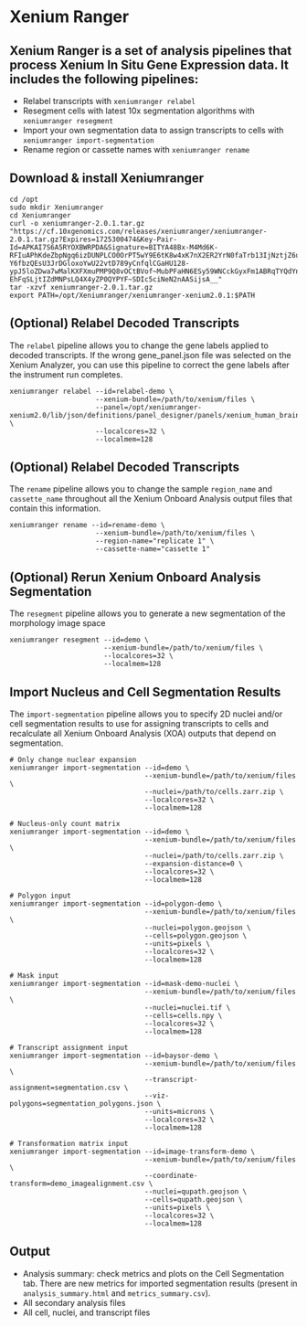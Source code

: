 # Xenium Ranger
## Xenium Ranger is a set of analysis pipelines that process Xenium In Situ Gene Expression data. It includes the following pipelines:
* Relabel transcripts with ```xeniumranger relabel```
* Resegment cells with latest 10x segmentation algorithms with ```xeniumranger resegment```
* Import your own segmentation data to assign transcripts to cells with ```xeniumranger import-segmentation```
* Rename region or cassette names with ```xeniumranger rename```

## Download & install Xeniumranger
```shell
cd /opt
sudo mkdir Xeniumranger
cd Xeniumranger
curl -o xeniumranger-2.0.1.tar.gz "https://cf.10xgenomics.com/releases/xeniumranger/xeniumranger-2.0.1.tar.gz?Expires=1725300474&Key-Pair-Id=APKAI7S6A5RYOXBWRPDA&Signature=BITYA48Bx-M4Md6K-RFIuAPhKdeZbpNgq6izDUNPLCO0OrPT5wY9E6tK8w4xK7nX2ER2YrN0faTrb13IjNztjZ6uYHfa~dfAZTlC2S361tWVxhG9l192jn9cniW7YhNPhVTCXl2Evkpu5U~4pVTV4O4SaKwYRwjNYnPmXCG6fMvC-Y6fbzQEsU3JrDGloxoYwU22vtD789yCnfqlCGaHU128-ypJ5loZDwa7wMalKXFXmuPMP9Q8vOCtBVof~MubPFaHN6ESy59WNCckGyxFm1ABRqTYQdYnjaZG-EhFqSLjtIZdMNPsLQ4X4yZP0QYPYF~SDIc5ciNeN2nAASijsA__"
tar -xzvf xeniumranger-2.0.1.tar.gz
export PATH=/opt/Xeniumranger/xeniumranger-xenium2.0.1:$PATH
```

## (Optional) Relabel Decoded Transcripts
The ```relabel``` pipeline allows you to change the gene labels applied to decoded transcripts. If the wrong gene_panel.json file was selected on the Xenium Analyzer, you can use this pipeline to correct the gene labels after the instrument run completes. 

```shell
xeniumranger relabel --id=relabel-demo \
                     --xenium-bundle=/path/to/xenium/files \
                     --panel=/opt/xeniumranger-xenium2.0/lib/json/definitions/panel_designer/panels/xenium_human_brain_gene_expression_panel.json \
                     --localcores=32 \
                     --localmem=128
```

## (Optional) Relabel Decoded Transcripts
The ```rename``` pipeline allows you to change the sample ```region_name``` and ```cassette_name``` throughout all the Xenium Onboard Analysis output files that contain this information.
```shell
xeniumranger rename --id=rename-demo \
                     --xenium-bundle=/path/to/xenium/files \
                     --region-name="replicate 1" \
                     --cassette-name="cassette 1"
```
## (Optional) Rerun Xenium Onboard Analysis Segmentation
The ```resegment``` pipeline allows you to generate a new segmentation of the morphology image space
```shell
xeniumranger resegment --id=demo \
                       --xenium-bundle=/path/to/xenium/files \
                       --localcores=32 \
                       --localmem=128
```

## Import Nucleus and Cell Segmentation Results
The ```import-segmentation``` pipeline allows you to specify 2D nuclei and/or cell segmentation results to use for assigning transcripts to cells and recalculate all Xenium Onboard Analysis (XOA) outputs that depend on segmentation.
```shell
# Only change nuclear expansion
xeniumranger import-segmentation --id=demo \
                                 --xenium-bundle=/path/to/xenium/files \
                                 --nuclei=/path/to/cells.zarr.zip \
                                 --localcores=32 \
                                 --localmem=128
                    
# Nucleus-only count matrix
xeniumranger import-segmentation --id=demo \
                                 --xenium-bundle=/path/to/xenium/files \
                                 --nuclei=/path/to/cells.zarr.zip \
                                 --expansion-distance=0 \
                                 --localcores=32 \
                                 --localmem=128

# Polygon input
xeniumranger import-segmentation --id=polygon-demo \
                                 --xenium-bundle=/path/to/xenium/files \
                                 --nuclei=polygon.geojson \
                                 --cells=polygon.geojson \
                                 --units=pixels \
                                 --localcores=32 \
                                 --localmem=128
                    
# Mask input
xeniumranger import-segmentation --id=mask-demo-nuclei \
                                 --xenium-bundle=/path/to/xenium/files \
                                 --nuclei=nuclei.tif \
                                 --cells=cells.npy \
                                 --localcores=32 \
                                 --localmem=128

# Transcript assignment input
xeniumranger import-segmentation --id=baysor-demo \
                                 --xenium-bundle=/path/to/xenium/files \
                                 --transcript-assignment=segmentation.csv \
                                 --viz-polygons=segmentation_polygons.json \
                                 --units=microns \
                                 --localcores=32 \
                                 --localmem=128

# Transformation matrix input
xeniumranger import-segmentation --id=image-transform-demo \
                                 --xenium-bundle=/path/to/xenium/files \
                                 --coordinate-transform=demo_imagealignment.csv \
                                 --nuclei=qupath.geojson \
                                 --cells=qupath.geojson \
                                 --units=pixels \
                                 --localcores=32 \
                                 --localmem=128
```
## Output
* Analysis summary: check metrics and plots on the Cell Segmentation tab. There are new metrics for imported segmentation results (present in ```analysis_summary.html``` and ```metrics_summary.csv```).
* All secondary analysis files
* All cell, nuclei, and transcript files
